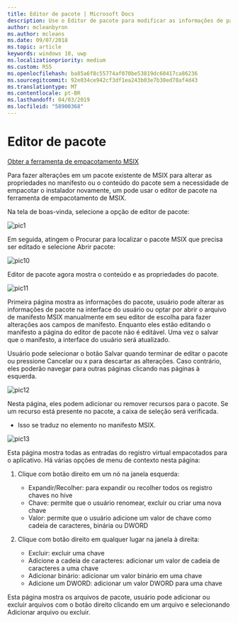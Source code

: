 ```yaml
---
title: Editor de pacote | Microsoft Docs
description: Use o Editor de pacote para modificar as informações de pacote
author: mcleanbyron
ms.author: mcleans
ms.date: 09/07/2018
ms.topic: article
keywords: windows 10, uwp
ms.localizationpriority: medium
ms.custom: RS5
ms.openlocfilehash: ba85a6f8c55774af070be53819dc60417ca86236
ms.sourcegitcommit: 92e034ce942cf3df1ea243b03e7b38ed78af4d43
ms.translationtype: MT
ms.contentlocale: pt-BR
ms.lasthandoff: 04/03/2019
ms.locfileid: "58900368"
---
```

# <a name="package-editor"></a>Editor de pacote

<div class="nextstepaction"><p><a class="x-hidden-focus" href="https://www.microsoft.com/en-us/p/msix-packaging-tool/9n5lw3jbcxkf" data-linktype="external">Obter a ferramenta de empacotamento MSIX</a></p></div>
      
Para fazer alterações em um pacote existente de MSIX para alterar as propriedades no manifesto ou o conteúdo do pacote sem a necessidade de empacotar o instalador novamente, um pode usar o editor de pacote na ferramenta de empacotamento de MSIX. 

Na tela de boas-vinda, selecione a opção de editor de pacote:

![pic1](images/pic1.PNG)

Em seguida, atingem o Procurar para localizar o pacote MSIX que precisa ser editado e selecione Abrir pacote:

![pic10](images/pic10.png)

Editor de pacote agora mostra o conteúdo e as propriedades do pacote.

![pic11](images/pic11.png)

Primeira página mostra as informações do pacote, usuário pode alterar as informações de pacote na interface do usuário ou optar por abrir o arquivo de manifesto MSIX manualmente em seu editor de escolha para fazer alterações aos campos de manifesto. Enquanto eles estão editando o manifesto a página do editor de pacote não é editável. Uma vez o salvar que o manifesto, a interface do usuário será atualizado.

Usuário pode selecionar o botão Salvar quando terminar de editar o pacote ou pressione Cancelar ou x para descartar as alterações. Caso contrário, eles poderão navegar para outras páginas clicando nas páginas à esquerda.

![pic12](images/pic12.png)

Nesta página, eles podem adicionar ou remover recursos para o pacote. Se um recurso está presente no pacote, a caixa de seleção será verificada.
- Isso se traduz no <capability> elemento no manifesto MSIX.

![pic13](images/pic13.png)

Esta página mostra todas as entradas do registro virtual empacotados para o aplicativo. Há várias opções de menu de contexto nesta página:

1. Clique com botão direito em um nó na janela esquerda:
    - Expandir/Recolher: para expandir ou recolher todos os registro chaves no hive
    - Chave: permite que o usuário renomear, excluir ou criar uma nova chave
    - Valor: permite que o usuário adicione um valor de chave como cadeia de caracteres, binária ou DWORD


2. Clique com botão direito em qualquer lugar na janela à direita:
 
    - Excluir: excluir uma chave
    - Adicione a cadeia de caracteres: adicionar um valor de cadeia de caracteres a uma chave
    - Adicionar binário: adicionar um valor binário em uma chave
    - Adicione um DWORD: adicionar um valor DWORD para uma chave

Esta página mostra os arquivos de pacote, usuário pode adicionar ou excluir arquivos com o botão direito clicando em um arquivo e selecionando Adicionar arquivo ou excluir.


